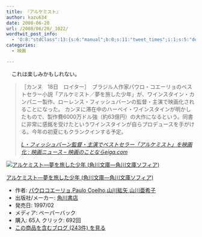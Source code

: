 ```yaml
---
title: 『アルケミスト』
author: kazu634
date: 2008-06-20
url: /2008/06/20/_1022/
wordtwit_post_info:
  - 'O:8:"stdClass":13:{s:6:"manual";b:0;s:11:"tweet_times";i:1;s:5:"delay";i:0;s:7:"enabled";i:1;s:10:"separation";s:2:"60";s:7:"version";s:3:"3.7";s:14:"tweet_template";b:0;s:6:"status";i:2;s:6:"result";a:0:{}s:13:"tweet_counter";i:2;s:13:"tweet_log_ids";a:1:{i:0;i:4089;}s:9:"hash_tags";a:0:{}s:8:"accounts";a:1:{i:0;s:7:"kazu634";}}'
categories:
  - 映画

---
```

<div class="section">
<p>
    　これは楽しみかもしれない。
</p>
  
<blockquote title="L・フィッシュバーン監督・主演でベストセラー「アルケミスト」を映画化 " cite="http://eiga.com/buzz/20080519/28">
<p>
      ［カンヌ　18日　ロイター］　ブラジル人作家パウロ・コエーリョのベストセラー小説「アルケミスト／夢を旅した少年」が、ワインスタイン・カンパニー製作、ローレンス・フィッシュバーンの監督・主演で映画化されることになった。 カンヌに滞在中のハーベイ・ワインスタインが明かしたもので、製作費6000万ドル強（約63億円）の大作になるという。同書に非常に感銘を受けたというワインスタインが自らプロデュースを手がける。今年の初夏にもクランクインする予定。
</p>
    
<p>
<cite><a href="http://eiga.com/buzz/20080519/28" onclick="__gaTracker('send', 'event', 'outbound-article', 'http://eiga.com/buzz/20080519/28', 'L・フィッシュバーン監督・主演でベストセラー「アルケミスト」を映画化 : 映画ニュース &#8211; 映画のことならeiga.com');" target="_blank">L・フィッシュバーン監督・主演でベストセラー「アルケミスト」を映画化 : 映画ニュース &#8211; 映画のことならeiga.com</a></cite>
</p>
</blockquote>
  
<p>
<center>
</center>
</p>
  
<div class="hatena-asin-detail">
<a href="http://www.amazon.co.jp/dp/404275001X/?tag=hatena_st1-22&ascsubtag=d-7ibv" onclick="__gaTracker('send', 'event', 'outbound-article', 'http://www.amazon.co.jp/dp/404275001X/?tag=hatena_st1-22&ascsubtag=d-7ibv', '');"><img src="https://images-na.ssl-images-amazon.com/images/I/51GoJJj1UOL._SL160_.jpg" class="hatena-asin-detail-image" alt="アルケミスト―夢を旅した少年 (角川文庫―角川文庫ソフィア)" title="アルケミスト―夢を旅した少年 (角川文庫―角川文庫ソフィア)" /></a></p> 
    
<div class="hatena-asin-detail-info">
<p class="hatena-asin-detail-title">
<a href="http://www.amazon.co.jp/dp/404275001X/?tag=hatena_st1-22&ascsubtag=d-7ibv" onclick="__gaTracker('send', 'event', 'outbound-article', 'http://www.amazon.co.jp/dp/404275001X/?tag=hatena_st1-22&ascsubtag=d-7ibv', 'アルケミスト―夢を旅した少年 (角川文庫―角川文庫ソフィア)');">アルケミスト―夢を旅した少年 (角川文庫―角川文庫ソフィア)</a>
</p>
      
<ul>
<li>
<span class="hatena-asin-detail-label">作者:</span> <a href="http://d.hatena.ne.jp/keyword/%A5%D1%A5%A6%A5%ED%A5%B3%A5%A8%A1%BC%A5%EA%A5%E7" onclick="__gaTracker('send', 'event', 'outbound-article', 'http://d.hatena.ne.jp/keyword/%A5%D1%A5%A6%A5%ED%A5%B3%A5%A8%A1%BC%A5%EA%A5%E7', 'パウロコエーリョ');" class="keyword">パウロコエーリョ</a>,<a href="http://d.hatena.ne.jp/keyword/Paulo%20Coelho" onclick="__gaTracker('send', 'event', 'outbound-article', 'http://d.hatena.ne.jp/keyword/Paulo%20Coelho', 'Paulo Coelho');" class="keyword">Paulo Coelho</a>,<a href="http://d.hatena.ne.jp/keyword/%BB%B3%C0%EE%B9%C9%CC%F0" onclick="__gaTracker('send', 'event', 'outbound-article', 'http://d.hatena.ne.jp/keyword/%BB%B3%C0%EE%B9%C9%CC%F0', '山川紘矢');" class="keyword">山川紘矢</a>,<a href="http://d.hatena.ne.jp/keyword/%BB%B3%C0%EE%B0%A1%B4%F5%BB%D2" onclick="__gaTracker('send', 'event', 'outbound-article', 'http://d.hatena.ne.jp/keyword/%BB%B3%C0%EE%B0%A1%B4%F5%BB%D2', '山川亜希子');" class="keyword">山川亜希子</a>
</li>
<li>
<span class="hatena-asin-detail-label">出版社/メーカー:</span> <a href="http://d.hatena.ne.jp/keyword/%B3%D1%C0%EE%BD%F1%C5%B9" onclick="__gaTracker('send', 'event', 'outbound-article', 'http://d.hatena.ne.jp/keyword/%B3%D1%C0%EE%BD%F1%C5%B9', '角川書店');" class="keyword">角川書店</a>
</li>
<li>
<span class="hatena-asin-detail-label">発売日:</span> 1997/02
</li>
<li>
<span class="hatena-asin-detail-label">メディア:</span> ペーパーバック
</li>
<li>
<span class="hatena-asin-detail-label">購入</span>: 65人 <span class="hatena-asin-detail-label">クリック</span>: 692回
</li>
<li>
<a href="http://d.hatena.ne.jp/asin/404275001X" onclick="__gaTracker('send', 'event', 'outbound-article', 'http://d.hatena.ne.jp/asin/404275001X', 'この商品を含むブログ (243件) を見る');" target="_blank">この商品を含むブログ (243件) を見る</a>
</li>
</ul>
</div>
    
<div class="hatena-asin-detail-foot">
</div>
</div>
</div>
